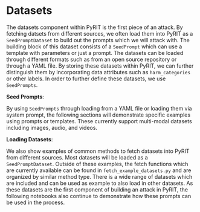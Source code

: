 # Datasets

The datasets component within PyRIT is the first piece of an attack. By fetching datsets from different sources, we often load them into PyRIT as a `SeedPromptDataset` to build out the prompts which we will attack with. The building block of this dataset consists of a `SeedPrompt` which can use a template with parameters or just a prompt. The datasets can be loaded through different formats such as from an open source repository or through a YAML file. By storing these datasets within PyRIT, we can further distinguish them by incorporating data attributes such as `harm_categories` or other labels. In order to further define these datasets, we use `SeedPrompts`.

**Seed Prompts**:

By using `SeedPrompts` through loading from a YAML file or loading them via system prompt, the following sections will demonstrate specific examples using prompts or templates. These currently support multi-modal datasets including images, audio, and videos.

**Loading Datasets**:

We also show examples of common methods to fetch datasets into PyRIT from different sources. Most datasets will be loaded as a `SeedPromptDataset`. Outside of these examples, the fetch functions which are currently available can be found in `fetch_example_datasets.py` and are organized by similar method type. There is a wide range of datasets which are included and can be used as example to also load in other datasets. As these datasets are the first component of building an attack in PyRIT, the following notebooks also continue to demonstrate how these prompts can be used in the process.
